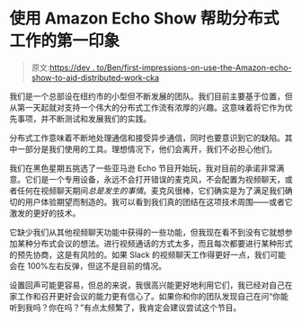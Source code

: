 # 使用 Amazon Echo Show 帮助分布式工作的第一印象

> 原文:[https://dev . to/Ben/first-impressions-on-use-the-Amazon-echo-show-to-aid-distributed-work-cka](https://dev.to/ben/first-impressions-on-using-the-amazon-echo-show-to-aid-distributed-work-cka)

我们是一个总部设在纽约市的小型但不断发展的团队。我们目前主要基于位置，但从第一天起就对支持一个伟大的分布式工作流有浓厚的兴趣。这意味着将它作为优先事项，并不断测试和发展我们的实践。

分布式工作意味着不断地处理通信和接受异步通信，同时也要意识到它的缺陷。其中一部分是我们使用的工具。理想情况下，他们会离开，我们不必担心他们。

我们在黑色星期五挑选了一些亚马逊 Echo 节目开始玩，我对目前的承诺非常满意。它们是一个专用设备，永远不会打开错误的麦克风，不会配置为视频聊天，或者任何在视频聊天期间*总是发生的事情*。麦克风很棒，它们确实是为了满足我们确切的用户体验期望而制造的。我可以看到我们真的团结在这项技术周围——或者它激发的更好的技术。

它缺少我们从其他视频聊天功能中获得的一些功能，但我现在看不到没有它就想参加某种分布式会议的想法。进行视频通话的方式太多，而且每次都要进行某种形式的预先协商，这是有风险的。如果 Slack 的视频聊天工作得更好一点，我们可能会在 100%左右反弹，但这不是目前的情况。

设置回声可能更容易，但总的来说，我很高兴能更好地利用它们，我已经对自己在家工作和召开更好会议的能力更有信心了。如果你和你的团队发现自己在问“你能听到我吗？你在吗？”有点太频繁了，我肯定会建议尝试这个节目。